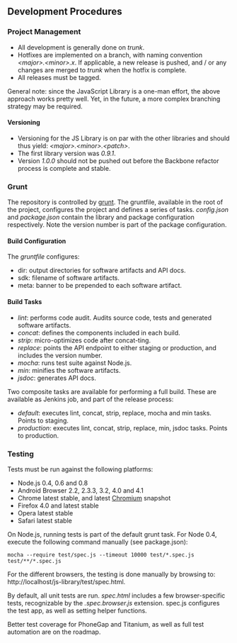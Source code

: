 ## Development Procedures

### Project Management
*  All development is generally done on *trunk*.
*  Hotfixes are implemented on a branch, with naming convention *&lt;major&gt;.&lt;minor&gt;.x*. If applicable, a new release is pushed, and / or any changes are merged to *trunk* when the hotfix is complete.
*  All releases must be tagged.

General note: since the JavaScript Library is a one-man effort, the above approach works pretty well. Yet, in the future, a more complex branching strategy may be required.

#### Versioning

*  Versioning for the JS Library is on par with the other libraries and should thus yield: *&lt;major&gt;.&lt;minor&gt;.&lt;patch&gt;*.
*  The first library version was *0.9.1*.
*  Version *1.0.0* should not be pushed out before the Backbone refactor process is complete and stable.

### Grunt

The repository is controlled by [grunt](https://github.com/cowboy/grunt). The gruntfile, available in the root of the project, configures the project and defines a series of tasks. *config.json* and *package.json* contain the library and package configuration respectively. Note the version number is part of the package configuration.

#### Build Configuration

The *gruntfile* configures:

*  dir: output directories for software artifacts and API docs.
*  sdk: filename of software artifacts.
*  meta: banner to be prepended to each software artifact.

#### Build Tasks

*  *lint*: performs code audit. Audits source code, tests and generated software artifacts.
*  *concat*: defines the components included in each build.
*  *strip*: micro-optimizes code after concat-ting.
*  *replace*: points the API endpoint to either staging or production, and includes the version number.
*  *mocha*: runs test suite against Node.js.
*  *min*: minifies the software artifacts.
*  *jsdoc*: generates API docs.

Two composite tasks are available for performing a full build. These are available as Jenkins job, and part of the release process:

*  *default*: executes lint, concat, strip, replace, mocha and min tasks. Points to staging.
*  *production*: executes lint, concat, strip, replace, min, jsdoc tasks. Points to production.


### Testing

Tests must be run against the following platforms:

*  Node.js 0.4, 0.6 and 0.8
*  Android Browser 2.2, 2.3.3, 3.2, 4.0 and 4.1
*  Chrome latest stable, and latest [Chromium](https://commondatastorage.googleapis.com/chromium-browser-snapshots/index.html) snapshot
*  Firefox 4.0 and latest stable
*  Opera latest stable
*  Safari latest stable

On Node.js, running tests is part of the default grunt task. For Node 0.4, execute the following command manually (see package.json):

```shell
mocha --require test/spec.js --timeout 10000 test/*.spec.js test/**/*.spec.js
```

For the different browsers, the testing is done manually by browsing to: http://localhost/js-library/test/spec.html.

By default, all unit tests are run. *spec.html* includes a few browser-specific tests, recognizable by the *.spec.browser.js* extension. spec.js configures the test app, as well as setting helper functions.

Better test coverage for PhoneGap and Titanium, as well as full test automation are on the roadmap.
